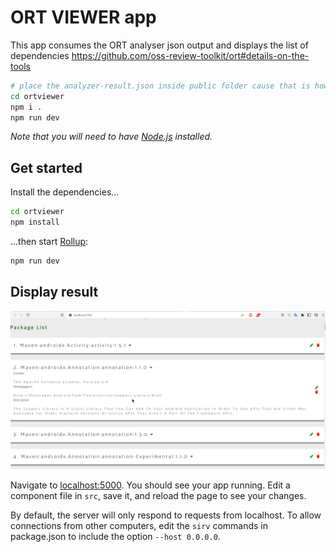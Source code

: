 # ORT VIEWER app

This app consumes the ORT analyser json output and displays the list of dependencies
https://github.com/oss-review-toolkit/ort#details-on-the-tools

```bash
# place the analyzer-result.json inside public folder cause that is how src/App.svelte file is looking for analyzer-result.json file
cd ortviewer
npm i .
npm run dev
```

_Note that you will need to have [Node.js](https://nodejs.org) installed._

## Get started

Install the dependencies...

```bash
cd ortviewer
npm install
```

...then start [Rollup](https://rollupjs.org):

```bash
npm run dev
```

## Display result
![result](demo.png)

Navigate to [localhost:5000](http://localhost:5000). You should see your app running. Edit a component file in `src`, save it, and reload the page to see your changes.

By default, the server will only respond to requests from localhost. To allow connections from other computers, edit the `sirv` commands in package.json to include the option `--host 0.0.0.0`.
